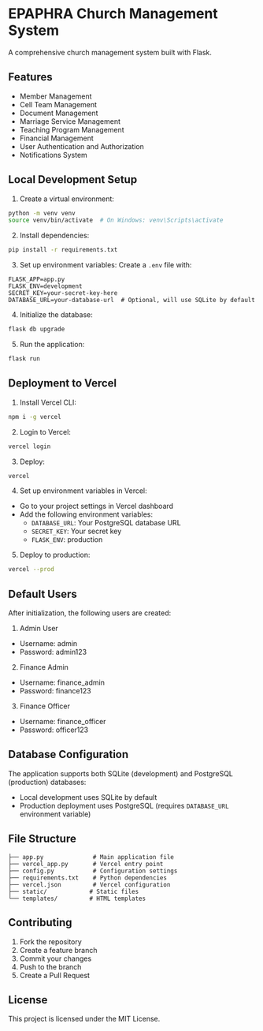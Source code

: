 # EPAPHRA Church Management System

A comprehensive church management system built with Flask.

## Features

- Member Management
- Cell Team Management
- Document Management
- Marriage Service Management
- Teaching Program Management
- Financial Management
- User Authentication and Authorization
- Notifications System

## Local Development Setup

1. Create a virtual environment:
```bash
python -m venv venv
source venv/bin/activate  # On Windows: venv\Scripts\activate
```

2. Install dependencies:
```bash
pip install -r requirements.txt
```

3. Set up environment variables:
Create a `.env` file with:
```
FLASK_APP=app.py
FLASK_ENV=development
SECRET_KEY=your-secret-key-here
DATABASE_URL=your-database-url  # Optional, will use SQLite by default
```

4. Initialize the database:
```bash
flask db upgrade
```

5. Run the application:
```bash
flask run
```

## Deployment to Vercel

1. Install Vercel CLI:
```bash
npm i -g vercel
```

2. Login to Vercel:
```bash
vercel login
```

3. Deploy:
```bash
vercel
```

4. Set up environment variables in Vercel:
- Go to your project settings in Vercel dashboard
- Add the following environment variables:
  - `DATABASE_URL`: Your PostgreSQL database URL
  - `SECRET_KEY`: Your secret key
  - `FLASK_ENV`: production

5. Deploy to production:
```bash
vercel --prod
```

## Default Users

After initialization, the following users are created:

1. Admin User
- Username: admin
- Password: admin123

2. Finance Admin
- Username: finance_admin
- Password: finance123

3. Finance Officer
- Username: finance_officer
- Password: officer123

## Database Configuration

The application supports both SQLite (development) and PostgreSQL (production) databases:
- Local development uses SQLite by default
- Production deployment uses PostgreSQL (requires `DATABASE_URL` environment variable)

## File Structure

```
├── app.py              # Main application file
├── vercel_app.py       # Vercel entry point
├── config.py           # Configuration settings
├── requirements.txt    # Python dependencies
├── vercel.json         # Vercel configuration
├── static/            # Static files
└── templates/         # HTML templates
```

## Contributing

1. Fork the repository
2. Create a feature branch
3. Commit your changes
4. Push to the branch
5. Create a Pull Request

## License

This project is licensed under the MIT License. 